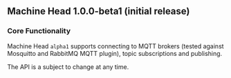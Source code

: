 ## Machine Head 1.0.0-beta1 (initial release)

### Core Functionality

Machine Head `alpha1` supports connecting to MQTT brokers
(tested against Mosquitto and RabbitMQ MQTT plugin),
topic subscriptions and publishing.

The API is a subject to change at any time.
